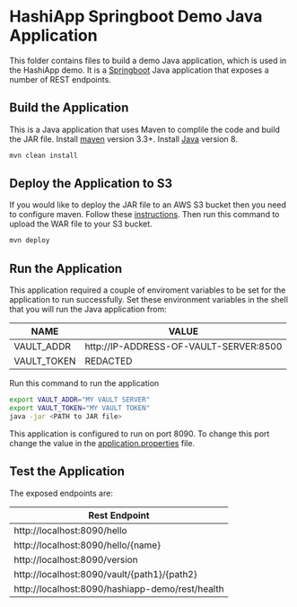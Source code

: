 # HashiApp Springboot Demo Java Application

This folder contains files to build a demo Java application, which is used
in the HashiApp demo.  It is a [Springboot](http://projects.spring.io/spring-boot/) Java application that exposes a number of REST endpoints. 

## Build the Application
This is a Java application that uses Maven to complile the code and build the JAR file.  Install [maven](https://maven.apache.org/install.html) version 3.3+. Install [Java](https://java.com/en/download/) version 8.

```bash
mvn clean install
```

## Deploy the Application to S3
If you would like to deploy the JAR file to an AWS S3 bucket then you need to configure maven.  Follow these [instructions](http://www.yegor256.com/2015/09/07/maven-repository-amazon-s3.html).  Then run this command to upload the WAR file to your S3 bucket.

```bash
mvn deploy
```

## Run the Application
This application required a couple of enviroment variables to be set for the application to run successfully.  Set these environment variables in the shell that you will run the Java application from:

| NAME        | VALUE                                  |
| ----------- | -------------------------------------- |
| VAULT_ADDR  | http://IP-ADDRESS-OF-VAULT-SERVER:8500 |
| VAULT_TOKEN | REDACTED                               |

Run this command to run the application

```bash
export VAULT_ADDR="MY VAULT SERVER"
export VAULT_TOKEN="MY VAULT TOKEN"
java -jar <PATH to JAR file>
```

This application is configured to run on port 8090.  To change this port change the value in the [application.properties](./src/main/java/resources/application.properties) file.

## Test the Application
The exposed endpoints are:

| Rest Endpoint                                   | 
| ----------------------------------------------- |
| http://localhost:8090/hello                     |
| http://localhost:8090/hello/{name}              |
| http://localhost:8090/version                   |
| http://localhost:8090/vault/{path1}/{path2}     |
| http://localhost:8090/hashiapp-demo/rest/health |



